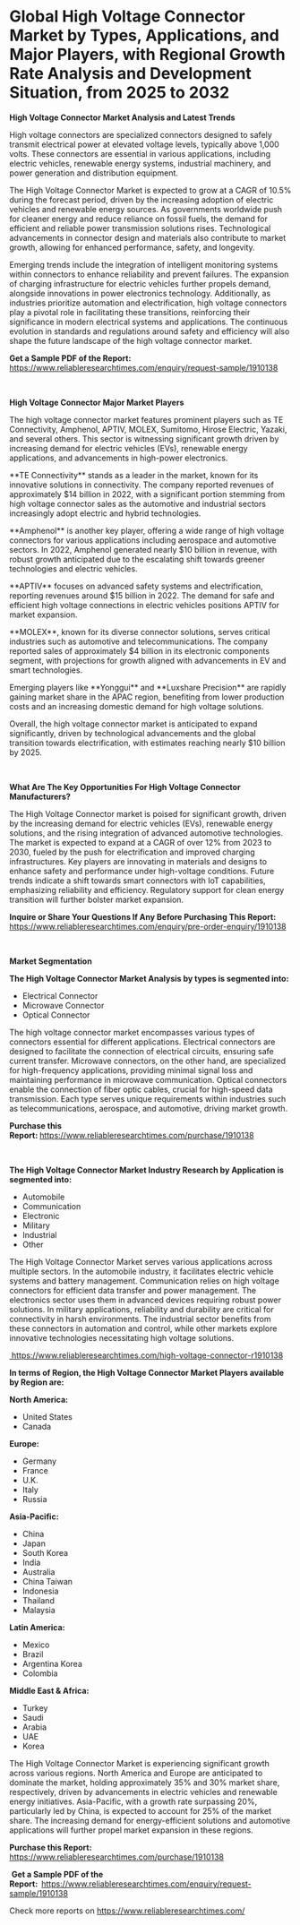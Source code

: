 <p><h1>Global High Voltage Connector Market by Types, Applications, and Major Players, with Regional Growth Rate Analysis and Development Situation, from 2025 to 2032</h1></p><p><strong>High Voltage Connector Market Analysis and Latest Trends</strong></p>
<p><p>High voltage connectors are specialized connectors designed to safely transmit electrical power at elevated voltage levels, typically above 1,000 volts. These connectors are essential in various applications, including electric vehicles, renewable energy systems, industrial machinery, and power generation and distribution equipment. </p><p>The High Voltage Connector Market is expected to grow at a CAGR of 10.5% during the forecast period, driven by the increasing adoption of electric vehicles and renewable energy sources. As governments worldwide push for cleaner energy and reduce reliance on fossil fuels, the demand for efficient and reliable power transmission solutions rises. Technological advancements in connector design and materials also contribute to market growth, allowing for enhanced performance, safety, and longevity. </p><p>Emerging trends include the integration of intelligent monitoring systems within connectors to enhance reliability and prevent failures. The expansion of charging infrastructure for electric vehicles further propels demand, alongside innovations in power electronics technology. Additionally, as industries prioritize automation and electrification, high voltage connectors play a pivotal role in facilitating these transitions, reinforcing their significance in modern electrical systems and applications. The continuous evolution in standards and regulations around safety and efficiency will also shape the future landscape of the high voltage connector market.</p></p>
<p><strong>Get a Sample PDF of the Report:&nbsp;</strong> <a href="https://www.reliableresearchtimes.com/enquiry/request-sample/1910138?utm_campaign=3518&utm_medium=2&utm_source=Github&utm_content=ia&utm_term=06042025&utm_id=high-voltage-connector">https://www.reliableresearchtimes.com/enquiry/request-sample/1910138</a></p>
<p>&nbsp;</p>
<p><strong>High Voltage Connector Major Market Players</strong></p>
<p><p>The high voltage connector market features prominent players such as TE Connectivity, Amphenol, APTIV, MOLEX, Sumitomo, Hirose Electric, Yazaki, and several others. This sector is witnessing significant growth driven by increasing demand for electric vehicles (EVs), renewable energy applications, and advancements in high-power electronics.</p><p>**TE Connectivity** stands as a leader in the market, known for its innovative solutions in connectivity. The company reported revenues of approximately $14 billion in 2022, with a significant portion stemming from high voltage connector sales as the automotive and industrial sectors increasingly adopt electric and hybrid technologies.</p><p>**Amphenol** is another key player, offering a wide range of high voltage connectors for various applications including aerospace and automotive sectors. In 2022, Amphenol generated nearly $10 billion in revenue, with robust growth anticipated due to the escalating shift towards greener technologies and electric vehicles.</p><p>**APTIV** focuses on advanced safety systems and electrification, reporting revenues around $15 billion in 2022. The demand for safe and efficient high voltage connections in electric vehicles positions APTIV for market expansion.</p><p>**MOLEX**, known for its diverse connector solutions, serves critical industries such as automotive and telecommunications. The company reported sales of approximately $4 billion in its electronic components segment, with projections for growth aligned with advancements in EV and smart technologies.</p><p>Emerging players like **Yonggui** and **Luxshare Precision** are rapidly gaining market share in the APAC region, benefiting from lower production costs and an increasing domestic demand for high voltage solutions.</p><p>Overall, the high voltage connector market is anticipated to expand significantly, driven by technological advancements and the global transition towards electrification, with estimates reaching nearly $10 billion by 2025.</p></p>
<p>&nbsp;</p>
<p><strong>What Are The Key Opportunities For High Voltage Connector Manufacturers?</strong></p>
<p><p>The High Voltage Connector market is poised for significant growth, driven by the increasing demand for electric vehicles (EVs), renewable energy solutions, and the rising integration of advanced automotive technologies. The market is expected to expand at a CAGR of over 12% from 2023 to 2030, fueled by the push for electrification and improved charging infrastructures. Key players are innovating in materials and designs to enhance safety and performance under high-voltage conditions. Future trends indicate a shift towards smart connectors with IoT capabilities, emphasizing reliability and efficiency. Regulatory support for clean energy transition will further bolster market expansion.</p></p>
<p><strong>Inquire or Share Your Questions If Any Before Purchasing This Report:</strong> <a href="https://www.reliableresearchtimes.com/enquiry/pre-order-enquiry/1910138?utm_campaign=3518&utm_medium=2&utm_source=Github&utm_content=ia&utm_term=06042025&utm_id=high-voltage-connector">https://www.reliableresearchtimes.com/enquiry/pre-order-enquiry/1910138</a></p>
<p>&nbsp;</p>
<p><strong>Market Segmentation</strong></p>
<p><strong>The High Voltage Connector Market Analysis by types is segmented into:</strong></p>
<p><ul><li>Electrical Connector</li><li>Microwave Connector</li><li>Optical Connector</li></ul></p>
<p><p>The high voltage connector market encompasses various types of connectors essential for different applications. Electrical connectors are designed to facilitate the connection of electrical circuits, ensuring safe current transfer. Microwave connectors, on the other hand, are specialized for high-frequency applications, providing minimal signal loss and maintaining performance in microwave communication. Optical connectors enable the connection of fiber optic cables, crucial for high-speed data transmission. Each type serves unique requirements within industries such as telecommunications, aerospace, and automotive, driving market growth.</p></p>
<p><strong>Purchase this Report:&nbsp;</strong><a href="https://www.reliableresearchtimes.com/purchase/1910138?utm_campaign=3518&utm_medium=2&utm_source=Github&utm_content=ia&utm_term=06042025&utm_id=high-voltage-connector">https://www.reliableresearchtimes.com/purchase/1910138</a></p>
<p>&nbsp;</p>
<p><strong>The High Voltage Connector Market Industry Research by Application is segmented into:</strong></p>
<p><ul><li>Automobile</li><li>Communication</li><li>Electronic</li><li>Military</li><li>Industrial</li><li>Other</li></ul></p>
<p><p>The High Voltage Connector Market serves various applications across multiple sectors. In the automobile industry, it facilitates electric vehicle systems and battery management. Communication relies on high voltage connectors for efficient data transfer and power management. The electronics sector uses them in advanced devices requiring robust power solutions. In military applications, reliability and durability are critical for connectivity in harsh environments. The industrial sector benefits from these connectors in automation and control, while other markets explore innovative technologies necessitating high voltage solutions.</p></p>
<p><a href="https://www.reliableresearchtimes.com/high-voltage-connector-r1910138?utm_campaign=3518&utm_medium=2&utm_source=Github&utm_content=ia&utm_term=06042025&utm_id=high-voltage-connector">&nbsp;https://www.reliableresearchtimes.com/high-voltage-connector-r1910138</a></p>
<p><strong>In terms of Region, the High Voltage Connector Market Players available by Region are:</strong></p>
<p>
    <p> <strong> North America: </strong>
        <ul>
            <li>United States</li>
            <li>Canada</li>
        </ul>
        </p> 
    <p> <strong> Europe: </strong>
        <ul>
            <li>Germany</li>
            <li>France</li>
            <li>U.K.</li>
            <li>Italy</li>
            <li>Russia</li>
        </ul>
        </p> 
    <p> <strong> Asia-Pacific: </strong>
        <ul>
            <li>China</li>
            <li>Japan</li>
            <li>South Korea</li>
            <li>India</li>
            <li>Australia</li>
            <li>China Taiwan</li>
            <li>Indonesia</li>
            <li>Thailand</li>
            <li>Malaysia</li>
        </ul>
        </p> 
    <p> <strong> Latin America: </strong>
        <ul>
            <li>Mexico</li>
            <li>Brazil</li>
            <li>Argentina Korea</li>
            <li>Colombia</li>
        </ul>
        </p> 
    <p> <strong> Middle East & Africa: </strong>
        <ul>
            <li>Turkey</li>
            <li>Saudi</li>
            <li>Arabia</li>
            <li>UAE</li>
            <li>Korea</li>
        </ul>
    </p>
    </p>
<p><p>The High Voltage Connector Market is experiencing significant growth across various regions. North America and Europe are anticipated to dominate the market, holding approximately 35% and 30% market share, respectively, driven by advancements in electric vehicles and renewable energy initiatives. Asia-Pacific, with a growth rate surpassing 20%, particularly led by China, is expected to account for 25% of the market share. The increasing demand for energy-efficient solutions and automotive applications will further propel market expansion in these regions.</p></p>
<p><strong>Purchase this Report: </strong><a href="https://www.reliableresearchtimes.com/purchase/1910138?utm_campaign=3518&utm_medium=2&utm_source=Github&utm_content=ia&utm_term=06042025&utm_id=high-voltage-connector">https://www.reliableresearchtimes.com/purchase/1910138</a></p>
<p>&nbsp;<strong>Get a Sample PDF of the Report:&nbsp;&nbsp;</strong><a href="https://www.reliableresearchtimes.com/enquiry/request-sample/1910138?utm_campaign=3518&utm_medium=2&utm_source=Github&utm_content=ia&utm_term=06042025&utm_id=high-voltage-connector">https://www.reliableresearchtimes.com/enquiry/request-sample/1910138</a></p>
<p><strong></strong></p>
<p>Check more reports on <a href="https://www.reliableresearchtimes.com/?utm_campaign=3518&utm_medium=2&utm_source=Github&utm_content=ia&utm_term=06042025&utm_id=high-voltage-connector">https://www.reliableresearchtimes.com/</a></p>